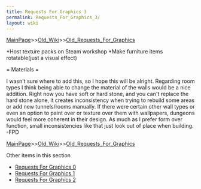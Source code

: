 ```yaml
---
title: Requests For Graphics 3
permalink: Requests_For_Graphics_3/
layout: wiki
---
```


[MainPage](/keeperrl_wiki/ "wikilink")>>[Old_Wiki](/keeperrl_wiki/Old_Wiki "wikilink")>>[Old_Requests_For_Graphics](/keeperrl_wiki/Old_Requests_For_Graphics "wikilink")

*Host texture packs on Steam workshop
*Make furniture items rotatable(just a visual effect)

= Materials =

I wasn't sure where to add this, so I hope this will be alright. Regarding room types I think being able to change the material of the walls would be a nice addition. Right now you have soft or hard stone, and you can't replace the hard stone alone, it creates inconsistency when trying to rebuild some areas or add new tunnels/rooms manually. If there were certain other wall types or even an option to paint over or texture over them with wallpapers, dungeons would feel more coherent in their design. As much as I prefer form over function, small inconsistencies like that just look out of place when building. -FPD

[MainPage](/keeperrl_wiki/ "wikilink")>>[Old_Wiki](/keeperrl_wiki/Old_Wiki "wikilink")>>[Old_Requests_For_Graphics](/keeperrl_wiki/Old_Requests_For_Graphics "wikilink")

Other items in this section
-    [Requests For Graphics 0](/keeperrl_wiki/Requests_For_Graphics_0 "wikilink")
-    [Requests For Graphics 1](/keeperrl_wiki/Requests_For_Graphics_1 "wikilink")
-    [Requests For Graphics 2](/keeperrl_wiki/Requests_For_Graphics_2 "wikilink")
